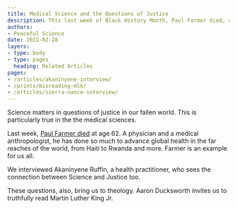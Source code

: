 ```yaml
---
title: Medical Science and the Questions of Justice
description: This last week of Black History Month, Paul Farmer died, and we interviewed Akaninyene Ruffin. Science matters to Justice.
authors:
- Peaceful Science
date: 2022-02-28
layers:
- type: body
- type: pages
  heading: Related Articles
pages:
- /articles/akaninyene-interview/
- /prints/misreading-mlk/
- /articles/sierra-nance-interview/
---
```


Science matters in questions of justice in our fallen world. This is particularly true in the the medical sciences.

Last week, [Paul Farmer died](https://www.npr.org/sections/goatsandsoda/2022/02/21/1082117707/global-health-champion-dr-paul-farmer-has-died) at age 62. A physician and a medical anthropologist, he has done so much to advance global health in the far reaches of the world, from Haiti to Rwanda and more. Farmer is an example for us all.

We interviewed Akaninyene Ruffin, a health practitioner, who sees the connection between Science and Justice too.

These questions, also, bring us to theology. Aaron Ducksworth invites us to truthfully read Martin Luther King Jr.